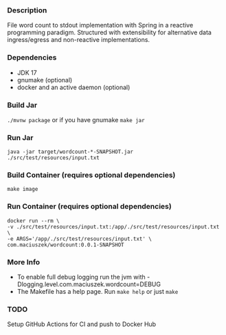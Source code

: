 ### Description

File word count to stdout implementation with Spring in a reactive programming paradigm. Structured with extensibility for alternative data ingress/egress and non-reactive implementations.

### Dependencies
* JDK 17
* gnumake (optional)
* docker and an active daemon (optional)

### Build Jar
`./mvnw package`
or if you have gnumake
`make jar`

### Run Jar
`java -jar target/wordcount-*-SNAPSHOT.jar ./src/test/resources/input.txt`

### Build Container (requires optional dependencies)
`make image`

### Run Container (requires optional dependencies)
```
docker run --rm \
-v ./src/test/resources/input.txt:/app/./src/test/resources/input.txt \
-e ARGS='/app/./src/test/resources/input.txt' \
com.maciuszek/wordcount:0.0.1-SNAPSHOT
```

### More Info
* To enable full debug logging run the jvm with -Dlogging.level.com.maciuszek.wordcount=DEBUG
* The Makefile has a help page. Run `make help` or just `make`

### TODO
Setup GitHub Actions for CI and push to Docker Hub
